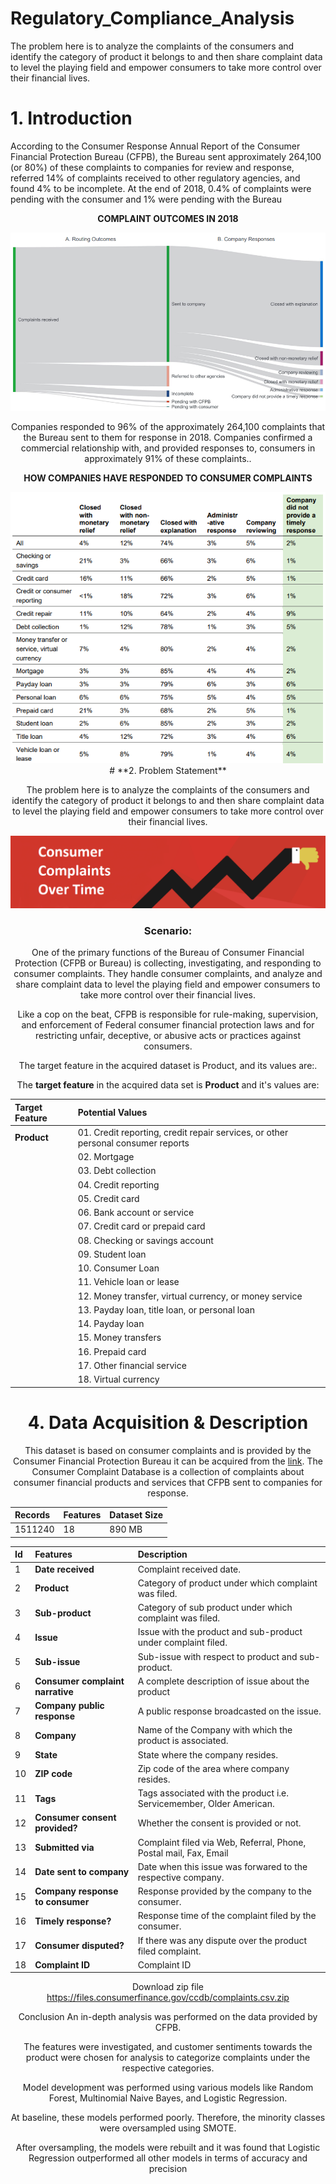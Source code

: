 # Regulatory_Compliance_Analysis
The problem here is to analyze the complaints of the consumers and identify the category of product it belongs to and then share complaint data to level the playing field and empower consumers to take more control over their financial lives.
# **1. Introduction**

According to the Consumer Response Annual Report of the Consumer Financial Protection Bureau (CFPB), the Bureau sent approximately 264,100 (or 80%) of these complaints to companies for review and response, referred 14% of complaints received to other regulatory agencies, and found 4% to be incomplete. At the end of 2018, 0.4% of complaints were pending with the consumer and 1% were pending with the Bureau
**<center>COMPLAINT OUTCOMES IN 2018<center></center>**
<center><img src = "https://raw.githubusercontent.com/insaid2018/Domain_Case_Studies/master/Finance/Customer%20Compalints%20Analysis%201.png"></center>

Companies responded to 96% of the approximately 264,100 complaints that the Bureau sent to them for response in 2018. Companies confirmed a commercial relationship with, and provided responses to, consumers in approximately 91% of these complaints.. 

**<center>HOW COMPANIES HAVE RESPONDED TO CONSUMER COMPLAINTS</center>**
<center><img src = "https://raw.githubusercontent.com/insaid2018/Domain_Case_Studies/master/Finance/Customer%20Complaints%20Analysis%202.png"></center>
<a id = Section2></a>
# **2. Problem Statement**

The problem here is to analyze the complaints of the consumers and identify the category of product it belongs to and then share complaint data to level the playing field and empower consumers to take more control over their financial lives.

<center><img src = "https://raw.githubusercontent.com/insaid2018/Domain_Case_Studies/master/Finance/Customer%20Complaints%20Analysis%203.png"></center>

**<h3>Scenario:</h3>**

One of the primary functions of the Bureau of Consumer Financial Protection (CFPB or Bureau) is collecting, investigating, and responding to consumer complaints. They handle consumer complaints, and analyze and share complaint data to level the playing field and empower consumers to take more control over their financial lives.

Like a cop on the beat, CFPB is responsible for rule-making, supervision, and enforcement of Federal consumer financial protection laws and for restricting unfair, deceptive, or abusive acts or practices against consumers.

The target feature in the acquired dataset is Product, and its values are:.

The **target feature** in the acquired data set is **Product** and it's values are:

|Target Feature|Potential Values|
| :-- | :-- |
|**Product**|01. Credit reporting, credit repair services, or other personal consumer reports|
||02. Mortgage|
||03. Debt collection|
||04. Credit reporting|
||05. Credit card|
||06. Bank account or service|
||07. Credit card or prepaid card|
||08. Checking or savings account|
||09. Student loan|
||10. Consumer Loan|
||11. Vehicle loan or lease|
||12. Money transfer, virtual currency, or money service|
||13. Payday loan, title loan, or personal loan|
||14. Payday loan|
||15. Money transfers|
||16. Prepaid card|
||17. Other financial service|
||18. Virtual currency|

<a id=Section4></a>
# **4. Data Acquisition & Description**

This dataset is based on consumer complaints and is provided by the Consumer Financial Protection Bureau it can be acquired from the <a href="https://www.consumerfinance.gov/data-research/consumer-complaints/">link</a>. The Consumer Complaint Database is a collection of complaints about consumer financial products and services that CFPB sent to companies for response.

| Records | Features | Dataset Size |
| :-- | :-- | :-- |
| 1511240 | 18 | 890 MB|

| Id | Features | Description |
| :--| :--| :--|
|1|**Date received**|Complaint received date.|
|2|**Product**|Category of product under which complaint was filed.|
|3|**Sub-product**|Category of sub product under which complaint was filed.|
|4|**Issue**|Issue with the product and sub-product under complaint filed.|
|5|**Sub-issue**|Sub-issue with respect to product and sub-product.|
|6|**Consumer complaint narrative**|A complete description of issue about the product|
|7|**Company public response**|A public response broadcasted on the issue.|
|8|**Company**|Name of the Company with which the product is associated.|
|9|**State**|State where the company resides.|
|10|**ZIP code**|Zip code of the area where company resides.|
|11|**Tags**|Tags associated with the product i.e. Servicemember, Older American.|
|12|**Consumer consent provided?**|Whether the consent is provided or not.|
|13|**Submitted via**|Complaint filed via Web, Referral, Phone, Postal mail, Fax, Email|
|14|**Date sent to company**|Date when this issue was forwared to the respective company.|
|15|**Company response to consumer**|Response provided by the company to the consumer.|
|16|**Timely response?**|Response time of the complaint filed by the consumer.|
|17|**Consumer disputed?**|If there was any dispute over the product filed complaint.|
|18|**Complaint ID**| Complaint ID|

Download zip file
https://files.consumerfinance.gov/ccdb/complaints.csv.zip


Conclusion
An in-depth analysis was performed on the data provided by CFPB.

The features were investigated, and customer sentiments towards the product were chosen for analysis to categorize complaints under the respective categories.

Model development was performed using various models like Random Forest, Multinomial Naive Bayes, and Logistic Regression.

At baseline, these models performed poorly. Therefore, the minority classes were oversampled using SMOTE.

After oversampling, the models were rebuilt and it was found that Logistic Regression outperformed all other models in terms of accuracy and precision




